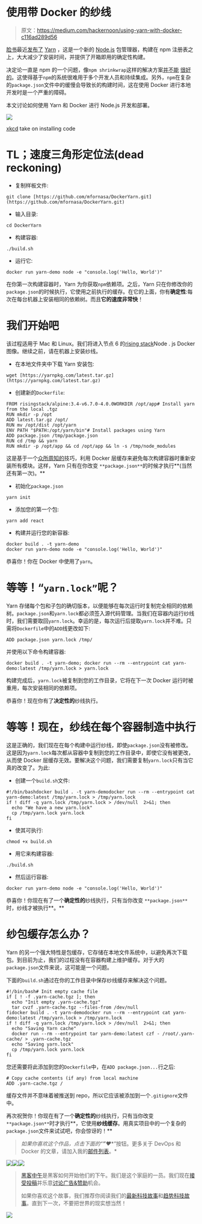 # 使用带 Docker 的纱线

> 原文：<https://medium.com/hackernoon/using-yarn-with-docker-c116ad289d56>

[脸书](https://hackernoon.com/tagged/facebook)最近[发布了](https://code.facebook.com/posts/1840075619545360) [Yarn](https://yarnpkg.com/) ，这是一个新的 [Node.js](https://hackernoon.com/tagged/nodejs) 包管理器，构建在 npm 注册表之上，大大减少了安装时间，并提供了开箱即用的确定性构建。

决定论一直是 npm 的一个问题，像`npm shrinkwrap`这样的解决方案[并不能](http://jonnyreeves.co.uk/2016/npm-shrinkwrap-sucks/) [很好的](https://github.com/npm/npm/issues/11736)。这使得基于`npm`的系统很难用于多个开发人员和持续集成。另外，`npm`在复杂的`package.json`文件中的缓慢会导致长的构建时间，这在使用 Docker 进行本地开发时是一个严重的障碍。

本文讨论如何使用 Yarn 和 Docker 进行 Node.js 开发和部署。

![](img/02c378238c108e53f74e54ecf270b188.png)

[xkcd](https://xkcd.com/1742/) take on installing code

# TL；速度三角形定位法(dead reckoning)

*   复制样板文件:

```
git clone [https://github.com/mfornasa/DockerYarn.git](https://github.com/mfornasa/DockerYarn.git)
```

*   输入目录:

```
cd DockerYarn
```

*   构建容器:

```
./build.sh
```

*   运行它:

```
docker run yarn-demo node -e "console.log('Hello, World')"
```

在你第一次构建容器时，Yarn 为你获取`npm`依赖项。之后，Yarn 只在你修改你的`package.json`的时候执行，它使用之前执行的缓存。在它的上面，你有**确定性**:每次在每台机器上安装相同的依赖树。而且**它的速度非常快**！

# 我们开始吧

该过程适用于 Mac 和 Linux。我们将进入节点 6 的[rising stack](https://hub.docker.com/r/risingstack/alpine/tags/)Node . js Docker 图像。继续之前，请在机器上安装纱线。

*   在本地文件夹中下载 Yarn 安装包:

```
wget [https://yarnpkg.com/latest.tar.gz](https://yarnpkg.com/latest.tar.gz)
```

*   创建新的`Dockerfile`:

```
FROM risingstack/alpine:3.4-v6.7.0-4.0.0WORKDIR /opt/app# Install yarn from the local .tgz
RUN mkdir -p /opt
ADD latest.tar.gz /opt/
RUN mv /opt/dist /opt/yarn
ENV PATH "$PATH:/opt/yarn/bin"# Install packages using Yarn
ADD package.json /tmp/package.json
RUN cd /tmp && yarn
RUN mkdir -p /opt/app && cd /opt/app && ln -s /tmp/node_modules
```

这是基于一个[众所周知的](http://bitjudo.com/blog/2014/03/13/building-efficient-dockerfiles-node-dot-js/)技巧，利用 Docker 层缓存来避免每次构建容器时重新安装所有模块。这样，Yarn 只有在你改变 `**package.json**`的时候才执行**(当然还有第一次)。**

*   初始化`package.json`

```
yarn init
```

*   添加您的第一个包:

```
yarn add react
```

*   构建并运行您的新容器:

```
docker build . -t yarn-demo
docker run yarn-demo node -e "console.log('Hello, World')"
```

恭喜你！你在 Docker 中使用了`yarn`。

# 等等！“`yarn.lock”`呢？

Yarn 存储每个包和子包的确切版本，以便能够在每次运行时复制完全相同的依赖树。`package.json`和`yarn.lock`都必须签入源代码管理。当我们在容器内运行纱线时，我们需要取回`yarn.lock`。幸运的是，每次运行后提取`yarn.lock`并不难。只需将`Dockerfile`中的`ADD`线更改如下:

```
ADD package.json yarn.lock /tmp/
```

并使用以下命令构建容器:

```
docker build . -t yarn-demo; docker run --rm --entrypoint cat yarn-demo:latest /tmp/yarn.lock > yarn.lock
```

构建完成后，`yarn.lock`被复制到您的工作目录，它将在下一次 Docker 运行时被重用，每次安装相同的依赖项。

恭喜你！现在你有了**决定性的**纱线执行。

# 等等！现在，纱线在每个容器制造中执行

这是正确的，我们现在在每个构建中运行纱线，即使`package.json`没有被修改。这是因为`yarn.lock`每次都从容器中复制到您的工作目录中，即使它没有被更改，从而使 Docker 层缓存无效。要解决这个问题，我们需要复制`yarn.lock`只有当它真的改变了。为此:

*   创建一个`build.sh`文件:

```
#!/bin/bashdocker build . -t yarn-demodocker run --rm --entrypoint cat yarn-demo:latest /tmp/yarn.lock > /tmp/yarn.lock
if ! diff -q yarn.lock /tmp/yarn.lock > /dev/null  2>&1; then
  echo "We have a new yarn.lock"
  cp /tmp/yarn.lock yarn.lock
fi
```

*   使其可执行:

```
chmod +x build.sh
```

*   用它来构建容器:

```
./build.sh
```

*   然后运行容器:

```
docker run yarn-demo node -e "console.log('Hello, World')"
```

恭喜你！你现在有了一个**确定性的**纱线执行，只有当你改变 `**package.json**`时，纱线才被执行**。**

# 纱包缓存怎么办？

Yarn 的另一个强大特性是包缓存，它存储在本地文件系统中，以避免再次下载包。到目前为止，我们的过程没有在容器构建上维护缓存。对于大的`package.json`文件来说，这可能是一个问题。

下面的`build.sh`通过在你的工作目录中保存纱线缓存来解决这个问题。

```
#!/bin/bash# Init empty cache file
if [ ! -f .yarn-cache.tgz ]; then
  echo "Init empty .yarn-cache.tgz"
  tar cvzf .yarn-cache.tgz --files-from /dev/null
fidocker build . -t yarn-demodocker run --rm --entrypoint cat yarn-demo:latest /tmp/yarn.lock > /tmp/yarn.lock
if ! diff -q yarn.lock /tmp/yarn.lock > /dev/null  2>&1; then
  echo "Saving Yarn cache"
  docker run --rm --entrypoint tar yarn-demo:latest czf - /root/.yarn-cache/ > .yarn-cache.tgz
  echo "Saving yarn.lock"
  cp /tmp/yarn.lock yarn.lock
fi
```

您还需要将此添加到您的`Dockerfile`中，在`ADD package.json...`行之后:

```
# Copy cache contents (if any) from local machine
ADD .yarn-cache.tgz /
```

缓存文件并不意味着被推送到 repo，所以它应该被添加到一个`.gitignore`文件中。

再次祝贺你！你现在有了一个**确定性的**纱线执行，只有当你改变 `**package.json**`时才执行**，它使用**纱线缓存**。用真实项目中的一个复杂的`package.json`文件来试试吧，你会惊讶的！**

> *如果你喜欢这个作品，点击下面的“****”♥︎****”按钮。更多关于 DevOps 和 Docker 的文章，请加入我的[邮件列表](http://eepurl.com/clAQDb)。*

[![](img/50ef4044ecd4e250b5d50f368b775d38.png)](http://bit.ly/HackernoonFB)[![](img/979d9a46439d5aebbdcdca574e21dc81.png)](https://goo.gl/k7XYbx)[![](img/2930ba6bd2c12218fdbbf7e02c8746ff.png)](https://goo.gl/4ofytp)

> [黑客中午](http://bit.ly/Hackernoon)是黑客如何开始他们的下午。我们是这个家庭的一员。我们现在[接受投稿](http://bit.ly/hackernoonsubmission)并乐意[讨论广告&赞助](mailto:partners@amipublications.com)机会。
> 
> 如果你喜欢这个故事，我们推荐你阅读我们的[最新科技故事](http://bit.ly/hackernoonlatestt)和[趋势科技故事](https://hackernoon.com/trending)。直到下一次，不要把世界的现实想当然！

[![](img/be0ca55ba73a573dce11effb2ee80d56.png)](https://goo.gl/Ahtev1)